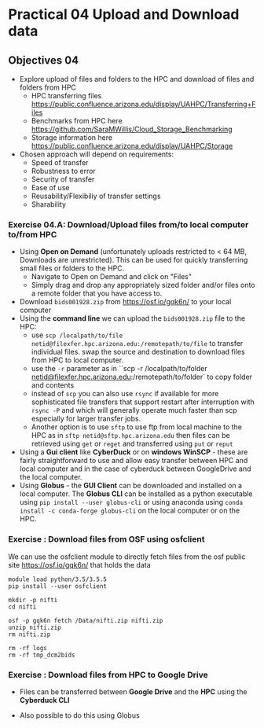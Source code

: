 # Practical 04 Upload and Download data



## Objectives 04

- Explore upload of files and folders to the HPC and download of files and folders from HPC
  - HPC transferring files https://public.confluence.arizona.edu/display/UAHPC/Transferring+Files
  - Benchmarks from HPC here https://github.com/SaraMWillis/Cloud_Storage_Benchmarking
  - Storage information here https://public.confluence.arizona.edu/display/UAHPC/Storage
- Chosen approach will depend on requirements:
  - Speed of transfer
  - Robustness to error
  - Security of transfer
  - Ease of use
  - Reusability/Flexibiliy of transfer settings
  - Sharability




### Exercise 04.A: Download/Upload files from/to local computer to/from HPC

- Using **Open on Demand** (unfortunately uploads restricted to < 64 MB, Downloads are unrestricted). This can be used for quickly transferring small files or folders to the HPC.
  - Navigate to Open on Demand and click on "Files" 
  - Simply drag and drop any appropriately sized folder and/or files onto a  remote folder that you have access to.
- Download `bids001928.zip` from https://osf.io/gqk6n/ to your local computer
- Using the **command line** we can upload the `bids001928.zip` file to the HPC:
  - use `scp /localpath/to/file netid@filexfer.hpc.arizona.edu:/remotepath/to/file` to transfer individual files. swap the source and destination to download files from HPC to local computer.
  - use the `-r` parameter as in ``scp -r /localpath/to/folder netid@filexfer.hpc.arizona.edu:/remotepath/to/folder` to copy folder and contents
  - instead of `scp` you can also use `rsync` if available for more sophisticated file transfers that support restart after interruption with `rsync -P` and which will generally operate much faster than scp especially for larger transfer jobs.
  - Another option is to use `sftp` to use ftp from local machine to the HPC as in `sftp netid@sftp.hpc.arizona.edu` then files can be retrieved using `get` or `reget` and transferred using `put` or `reput` 
- Using a **Gui client** like **CyberDuck** or on **windows WinSCP** - these are fairly straightforward to use and allow easy transfer between HPC and local computer and in the case of cyberduck between GoogleDrive and the local computer.
- Using **Globus** - the **GUI Client** can be downloaded and installed on a local computer. The **Globus CLI** can be installed as a python executable using `pip install --user globus-cli` or using anaconda using `conda install -c conda-forge globus-cli` on the local computer or on the HPC.



### Exercise : Download files from OSF using osfclient

We can use the osfclient module to directly fetch files from the osf public site https://osf.io/gqk6n/  that holds the data

```
module load python/3.5/3.5.5
pip install --user osfclient

mkdir -p nifti
cd nifti

osf -p gqk6n fetch /Data/nifti.zip nifti.zip
unzip nifti.zip
rm nifti.zip

rm -rf logs
rm -rf tmp_dcm2bids
```



### Exercise : Download files from HPC to Google Drive

- Files can be transferred between **Google Drive** and the **HPC** using the **Cyberduck CLI**

- Also possible to do this using Globus